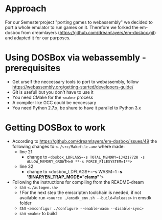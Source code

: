 # Approach

For our Semesterproject "porting games to webassembly" we decided to port a whole emulator to run games on it. Therefore we forked the em-dosbox from dreamlayers (https://github.com/dreamlayers/em-dosbox.git) and adapted it for our purposes.


# Using DOSBox via webassembly - prerequisites

* Get urself the neccessary tools to port to webassembly, follow https://webassembly.org/getting-started/developers-guide/
* Git is usefull but you don't have to use it
* You need CMake for the `<make>` process
* A compiler like GCC could be neccessary
* You need Python 2.7.x, be shure to have it parallel to Python 3.x


# Getting DOSBox to work

* According to https://github.com/dreamlayers/em-dosbox/issues/49 the following changes to `<./src/Makefile.am>` where made:
  * line 21
    * change to `<dosbox_LDFLAGS=-s TOTAL_MEMORY=134217728 -s ALLOW_MEMORY_GROWTH=0 **-s FORCE_FILESYSTEM=1**>`
  * line 32
    * change to <dosbox_LDFLAGS+=-s WASM=1 **-s 'BINARYEN_TRAP_MODE="clamp"'**>
* Following the instructions for compiling from the README-dream
  * ran `<./autogen.sh>`
  * ! For the next step the emscripten toolchain is needed, if not available run `<source ./emsdk_env.sh --build=Release>` in emsdk folder
  * ran `<emconfigur ./configure --enable-wasm --disable-sync>`
  * ran `<make>` to build


